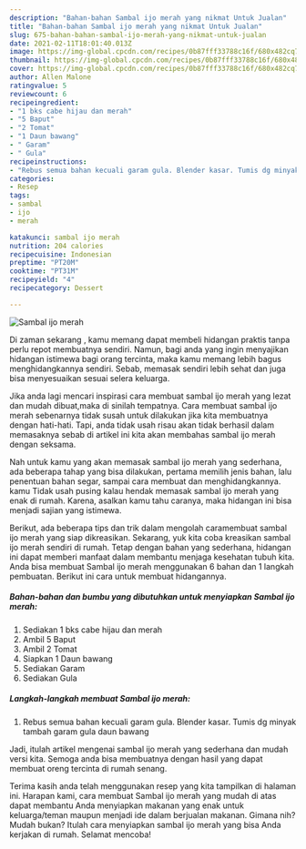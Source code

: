 ```yaml
---
description: "Bahan-bahan Sambal ijo merah yang nikmat Untuk Jualan"
title: "Bahan-bahan Sambal ijo merah yang nikmat Untuk Jualan"
slug: 675-bahan-bahan-sambal-ijo-merah-yang-nikmat-untuk-jualan
date: 2021-02-11T18:01:40.013Z
image: https://img-global.cpcdn.com/recipes/0b87fff33788c16f/680x482cq70/sambal-ijo-merah-foto-resep-utama.jpg
thumbnail: https://img-global.cpcdn.com/recipes/0b87fff33788c16f/680x482cq70/sambal-ijo-merah-foto-resep-utama.jpg
cover: https://img-global.cpcdn.com/recipes/0b87fff33788c16f/680x482cq70/sambal-ijo-merah-foto-resep-utama.jpg
author: Allen Malone
ratingvalue: 5
reviewcount: 6
recipeingredient:
- "1 bks cabe hijau dan merah"
- "5 Baput"
- "2 Tomat"
- "1 Daun bawang"
- " Garam"
- " Gula"
recipeinstructions:
- "Rebus semua bahan kecuali garam gula. Blender kasar. Tumis dg minyak tambah garam gula daun bawang"
categories:
- Resep
tags:
- sambal
- ijo
- merah

katakunci: sambal ijo merah 
nutrition: 204 calories
recipecuisine: Indonesian
preptime: "PT20M"
cooktime: "PT31M"
recipeyield: "4"
recipecategory: Dessert

---
```



![Sambal ijo merah](https://img-global.cpcdn.com/recipes/0b87fff33788c16f/680x482cq70/sambal-ijo-merah-foto-resep-utama.jpg)

Di zaman  sekarang , kamu memang dapat membeli hidangan praktis tanpa perlu repot membuatnya sendiri. Namun, bagi anda yang ingin menyajikan hidangan istimewa bagi orang tercinta, maka kamu memang lebih bagus menghidangkannya sendiri. Sebab, memasak sendiri lebih sehat dan juga bisa menyesuaikan sesuai selera keluarga.

Jika anda lagi mencari inspirasi cara membuat sambal ijo merah yang lezat dan mudah dibuat,maka di sinilah tempatnya. Cara membuat sambal ijo merah  sebenarnya tidak susah untuk dilakukan jika kita membuatnya dengan hati-hati. Tapi, anda tidak usah risau akan tidak berhasil dalam memasaknya 
sebab di artikel ini kita akan membahas sambal ijo merah dengan seksama.  



Nah untuk kamu yang akan memasak sambal ijo merah yang sederhana, ada beberapa tahap yang bisa dilakukan, pertama memilih jenis bahan, lalu penentuan bahan segar, sampai cara membuat dan menghidangkannya. kamu Tidak usah pusing kalau hendak memasak sambal ijo merah yang enak di rumah. Karena, asalkan kamu  tahu caranya, maka hidangan ini bisa menjadi sajian yang istimewa.

Berikut, ada beberapa tips dan trik dalam mengolah caramembuat sambal ijo merah yang siap dikreasikan. Sekarang, yuk kita coba kreasikan sambal ijo merah sendiri di rumah. Tetap dengan bahan yang sederhana, hidangan ini dapat memberi manfaat dalam membantu menjaga kesehatan tubuh kita. Anda bisa membuat Sambal ijo merah menggunakan 6 bahan dan 1 langkah pembuatan. Berikut ini cara untuk membuat hidangannya.

<!--inarticleads1-->

##### Bahan-bahan dan bumbu yang dibutuhkan untuk menyiapkan Sambal ijo merah:

1. Sediakan 1 bks cabe hijau dan merah
1. Ambil 5 Baput
1. Ambil 2 Tomat
1. Siapkan 1 Daun bawang
1. Sediakan  Garam
1. Sediakan  Gula




<!--inarticleads2-->

##### Langkah-langkah membuat Sambal ijo merah:

1. Rebus semua bahan kecuali garam gula. Blender kasar. Tumis dg minyak tambah garam gula daun bawang




Jadi, itulah artikel mengenai  sambal ijo merah  yang sederhana dan mudah versi kita. Semoga anda bisa membuatnya dengan hasil yang dapat membuat oreng tercinta di rumah senang. 

Terima kasih anda telah menggunakan resep yang kita tampilkan di halaman ini. Harapan kami, cara membuat  Sambal ijo merah yang mudah di atas dapat membantu Anda menyiapkan makanan yang enak untuk keluarga/teman maupun menjadi ide dalam berjualan makanan. Gimana nih? Mudah bukan? Itulah cara menyiapkan sambal ijo merah yang bisa Anda kerjakan di rumah. Selamat mencoba!

